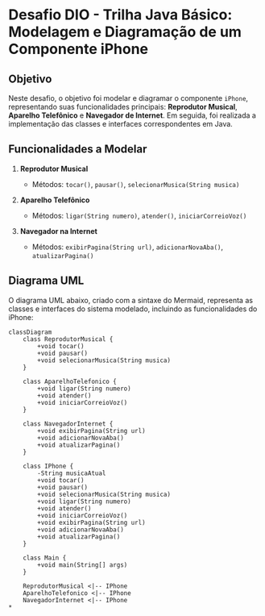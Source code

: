 # Desafio DIO - Trilha Java Básico: Modelagem e Diagramação de um Componente iPhone

## Objetivo

Neste desafio, o objetivo foi modelar e diagramar o componente `iPhone`, representando suas funcionalidades principais: **Reprodutor Musical**, **Aparelho Telefônico** e **Navegador de Internet**. Em seguida, foi realizada a implementação das classes e interfaces correspondentes em Java.

## Funcionalidades a Modelar

1. **Reprodutor Musical**
    - Métodos: `tocar()`, `pausar()`, `selecionarMusica(String musica)`

2. **Aparelho Telefônico**
    - Métodos: `ligar(String numero)`, `atender()`, `iniciarCorreioVoz()`

3. **Navegador na Internet**
    - Métodos: `exibirPagina(String url)`, `adicionarNovaAba()`, `atualizarPagina()`

## Diagrama UML

O diagrama UML abaixo, criado com a sintaxe do Mermaid, representa as classes e interfaces do sistema modelado, incluindo as funcionalidades do iPhone:

```mermaid
classDiagram
    class ReprodutorMusical {
        +void tocar()
        +void pausar()
        +void selecionarMusica(String musica)
    }

    class AparelhoTelefonico {
        +void ligar(String numero)
        +void atender()
        +void iniciarCorreioVoz()
    }

    class NavegadorInternet {
        +void exibirPagina(String url)
        +void adicionarNovaAba()
        +void atualizarPagina()
    }

    class IPhone {
        -String musicaAtual
        +void tocar()
        +void pausar()
        +void selecionarMusica(String musica)
        +void ligar(String numero)
        +void atender()
        +void iniciarCorreioVoz()
        +void exibirPagina(String url)
        +void adicionarNovaAba()
        +void atualizarPagina()
    }

    class Main {
        +void main(String[] args)
    }

    ReprodutorMusical <|-- IPhone
    AparelhoTelefonico <|-- IPhone
    NavegadorInternet <|-- IPhone
*